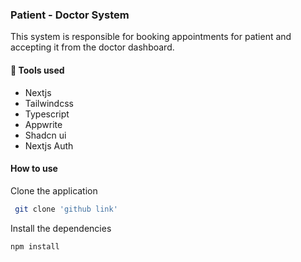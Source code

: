 ### Patient - Doctor System
This system is responsible for booking appointments for patient and accepting it from the doctor dashboard.

#### 🔰 Tools used
- Nextjs
- Tailwindcss
- Typescript
- Appwrite
- Shadcn ui
- Nextjs Auth

#### How to use
Clone the application
```bash
 git clone 'github link'
```

Install the dependencies
```bash 
npm install
```